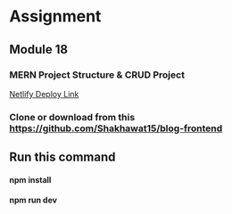 # Assignment
## Module 18
### MERN Project Structure & CRUD Project

[Netlify Deploy Link](https://stirring-otter-a8c32b.netlify.app/)

### Clone or download from this https://github.com/Shakhawat15/blog-frontend
## Run this command
#### npm install
#### npm run dev
